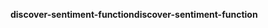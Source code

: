 <span data-ttu-id="c1429-101">**discover-sentiment-function**</span><span class="sxs-lookup"><span data-stu-id="c1429-101">**discover-sentiment-function**</span></span>